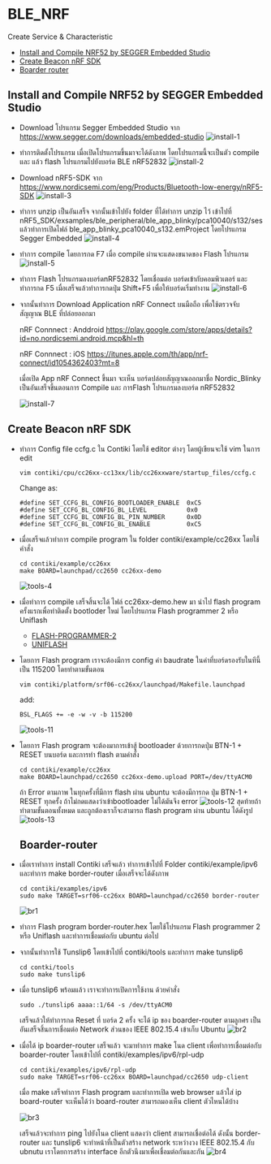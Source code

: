 # BLE_NRF
Create Service & Characteristic 

* [Install and Compile NRF52 by SEGGER Embedded Studio](#install-and-compile-nrf52-by-segger-embedded-studio)
* [Create Beacon nRF SDK](#create-beacon-nrf-sdk)
* [Boarder router](#boarder-router)

## Install and Compile NRF52 by SEGGER Embedded Studio
* Download โปรแกรม Segger Embedded Studio จาก https://www.segger.com/downloads/embedded-studio
  ![install-1](https://user-images.githubusercontent.com/27261111/47130455-f1ae7c80-d2c3-11e8-854e-56ccbae629ef.png)

* ทำการติดตั้งโปรแกรม เมื่อเปิดโปรแกรมขึ้นมาจะได้ดังภาพ โดยโปรแกรมนี้จะเป็นตัว compile และ แล้ว flash โปรแกรมไปยังบอร์ด BLE nRF52832
  ![install-2](https://user-images.githubusercontent.com/27261111/47130492-20c4ee00-d2c4-11e8-946c-3bd56e9ab98d.png)
  
* Download nRF5-SDK จาก https://www.nordicsemi.com/eng/Products/Bluetooth-low-energy/nRF5-SDK
  ![install-3](https://user-images.githubusercontent.com/27261111/47130546-58cc3100-d2c4-11e8-9a83-70eee5cb0919.png)
  
* ทำการ unzip เป็นอันเสร็จ จากนั้นเข้าไปยัง folder ที่ได้ทำการ unzip ไว้ เข้าไปที่ nRF5_SDK/exsamples/ble_peripheral/ble_app_blinky/pca10040/s132/ses แล้วทำการเปิดไฟล์ ble_app_blinky_pca10040_s132.emProject โดยโปรแกรม Segger Embedded
  ![install-4](https://user-images.githubusercontent.com/27261111/47135903-2af2e680-d2dc-11e8-84cc-838c3d657066.png)
* ทำการ compile โดยการกด F7 เมื่อ compile ผ่านจะแสดงขนาดของ Flash โปรแกรม
  ![install-5](https://user-images.githubusercontent.com/27261111/47136011-8c1aba00-d2dc-11e8-9a15-2d5066dc5f55.png)
* ทำการ Flash โปรแกรมลงบอร์ดnRF52832 โดยเชื่อมต่อ บอร์ดเข้ากับคอมพิวเตอร์ และทำการกด F5  เมื่อเสร็จแล้วทำการกดปุ่ม Shift+F5 เพื่อให้บอร์ดเริ่มทำงาน 
  ![install-6](https://user-images.githubusercontent.com/27261111/47136051-af456980-d2dc-11e8-9cda-18d22df22d17.png)
* จากนั้นทำการ Download Application nRF Connect บนมือถือ เพื่อใช้ตรวจจับ สัญญาณ BLE ที่ปล่อยออกมา 

   nRF Connnect : Anddroid
    https://play.google.com/store/apps/details?id=no.nordicsemi.android.mcp&hl=th

   nRF Connnect : iOS
    https://itunes.apple.com/th/app/nrf-connect/id1054362403?mt=8
    
    เมื่อเปิด App nRF Connect ขึ้นมา จะเห็น บอร์ดปล่อยสัญญาณออกมาชื่อ Nordic_Blinky เป็นอันเสร็จขึ้นตอนการ Compile และ การFlash โปรแกรมลงบอร์ด nRF52832 
    
    ![install-7](https://user-images.githubusercontent.com/27261111/47136094-d0a65580-d2dc-11e8-8d0f-e6daae3d35f6.png)

## Create Beacon nRF SDK
* ทำการ Config file ccfg.c ใน Contiki โดยใช้ editor ต่างๆ โดยผู้เขียนจะใช้ vim ในการ edit
  ```
  vim contiki/cpu/cc26xx-cc13xx/lib/cc26xxware/startup_files/ccfg.c
  ```
  Change as:
  ```
  #define SET_CCFG_BL_CONFIG_BOOTLOADER_ENABLE  0xC5
  #define SET_CCFG_BL_CONFIG_BL_LEVEL           0x0
  #define SET_CCFG_BL_CONFIG_BL_PIN_NUMBER      0x0D
  #define SET_CCFG_BL_CONFIG_BL_ENABLE          0xC5
  ```
* เมื่อเสร็จแล้วทำการ compile program ใน folder contiki/example/cc26xx โดยใช้คำสั่ง
  ```
  cd contiki/example/cc26xx
  make BOARD=launchpad/cc2650 cc26xx-demo
  ```
  ![tools-4](https://user-images.githubusercontent.com/27261111/45929470-86031900-bf7c-11e8-8abd-8a4fdba02a48.png)
* เมื่อทำการ compile เสร็จสิ้นจะได้ ไฟล์ cc26xx-demo.hew มา นำไป flash program ครั้งแรกเพื่อทำติดตั้ง bootloder ใหม่ โดยโปรแกรม Flash programmer 2 หรือ Uniflash
  * [FLASH-PROGRAMMER-2](http://www.ti.com/tool/FLASH-PROGRAMMER)
  * [UNIFLASH](http://www.ti.com/tool/UNIFLASH)
* โดยการ Flash program เราจะต้องมีการ config ค่า baudrate ในค่าที่บอร์ดรองรับในทีนี้เป็น 115200 โดยทำตามขั้นตอน
  ```
  vim contiki/platform/srf06-cc26xx/launchpad/Makefile.launchpad
  ```
  add:
  ```
  BSL_FLAGS += -e -w -v -b 115200
  ```
  ![tools-11](https://user-images.githubusercontent.com/27261111/45929592-1d1ca080-bf7e-11e8-8dc0-2950e194b05f.png)
* โดยการ Flash program จะต้องมาการเข้าสู้ bootloader ด้วยการกดปุ่ม BTN-1 + RESET บนบอร์ด และการทำ flash ตามคำสั่ง
  ```
  cd contiki/example/cc26xx
  make BOARD=launchpad/cc2650 cc26xx-demo.upload PORT=/dev/ttyACM0
  ```
  ถ้า Error ตามภาพ ในทุกครั้งที่มีการ flash ผ่าน ubuntu จะต้องมีการกด ปุ่ม BTN-1 + RESET ทุกครั้ง ถ้าไม่กดแสดงว่าเข้าbootloader ไม่ได้มันจึง error
  ![tools-12](https://user-images.githubusercontent.com/27261111/45929628-99af7f00-bf7e-11e8-8cc7-d1d6c536f534.png)
  สุดท้ายถ้าทำตามขั้นตอนทั้งหมด และถูกต้องเราก็จะสามารถ flash program ผ่าน ubuntu ได้ดังรูป
  ![tools-13](https://user-images.githubusercontent.com/27261111/45929638-c368a600-bf7e-11e8-88b7-8fb680412d93.png)
  
  ## Boarder-router
* เมื่อเราทำการ install Contiki เสร็จแล้ว ทำการเข้าไปที่ Folder contiki/example/ipv6 และทำการ make border-router เมื่อเสร็จจะได้ดังภาพ
    ```
    cd contiki/examples/ipv6
    sudo make TARGET=srf06-cc26xx BOARD=launchpad/cc2650 border-router

    ```
    ![br1](https://user-images.githubusercontent.com/27261111/45938769-3ca3df80-bff7-11e8-9c2c-af284da28c76.png)
* ทำการ Flash program border-router.hex โดยใช้โปรแกรม Flash programmer 2 หรือ Uniflash และทำการเชื่อมต่อกับ ubuntu ต่อไป
* จากนั้นทำการใช้ Tunslip6 โดยเข้าไปที่ contiki/tools และทำการ make tunslip6
    ```
    cd contki/tools
    sudo make tunslip6
    ```
* เมื่อ tunslip6 พร้อมแล้ว เราจะทำการเปิดการใช้งาน ด้วยคำสั่ง 
    ```
    sudo ./tunslip6 aaaa::1/64 -s /dev/ttyACM0
    ```
    เสร็จแล้วให้ทำการกด Reset ที่ บอร์ด  2 ครั้ง จะได้ ip ของ boarder-router ตามลูกศร เป็นอันเสร็จสิ้นการเชื่อมต่อ Network ส่วนของ IEEE 802.15.4 เข้าเก็บ Ubuntu
    ![br2](https://user-images.githubusercontent.com/27261111/45938805-9efce000-bff7-11e8-9e94-f8f919b6e1ad.png)
* เมื่อได้ ip boarder-router เสร็จแล้ว จะมาทำการ make โนด client เพื่อทำการเชื่อมต่อกับ boarder-router โดยเข้าไปที่ contiki/examples/ipv6/rpl-udp
  ```
  cd contiki/examples/ipv6/rpl-udp
  sudo make TARGET=srf06-cc26xx BOARD=launchpad/cc2650 udp-client
  ```
  
  เมื่อ make เสร็จทำการ Flash program และทำการเปิด web browser แล้วใส่ ip board-router จะเห็นได้ว่า board-router สามารถมองเห็น client ตัวไหนได้บ้าง
  
  ![br3](https://user-images.githubusercontent.com/27261111/45938858-074bc180-bff8-11e8-9067-4c489aa2dadc.png)
  
  เสร็จแล้วจะทำการ ping ไปยังโนด client แสดงว่า client สามารถเชื่อต่อได้ ดังนั้น border-router และ tunslip6 จะทำหน้าที่เป็นตัวสร้าง network ระหว่างวง IEEE 802.15.4 กับ ubnutu เราโดยการสร้าง interface อีกตัวนึงมาเพื่อเชื่อมต่อกันและกัน
  ![br4](https://user-images.githubusercontent.com/27261111/45938864-192d6480-bff8-11e8-8f8d-becfb6dd23c3.png)
